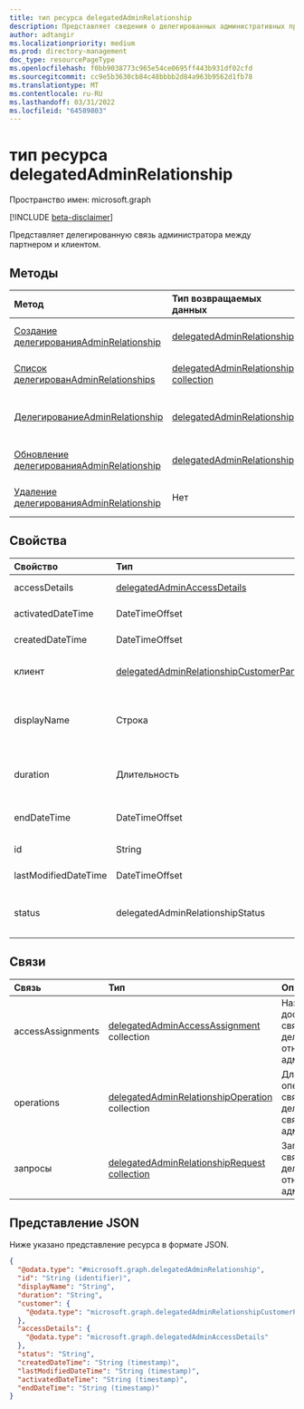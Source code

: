 ```yaml
---
title: тип ресурса delegatedAdminRelationship
description: Представляет сведения о делегированных административных привилегиях, которые партнер Майкрософт имеет в клиенте клиента.
author: adtangir
ms.localizationpriority: medium
ms.prod: directory-management
doc_type: resourcePageType
ms.openlocfilehash: f0bb9038773c965e54ce0695ff443b931df02cfd
ms.sourcegitcommit: cc9e5b3630cb84c48bbbb2d84a963b9562d1fb78
ms.translationtype: MT
ms.contentlocale: ru-RU
ms.lasthandoff: 03/31/2022
ms.locfileid: "64589803"
---
```

# <a name="delegatedadminrelationship-resource-type"></a>тип ресурса delegatedAdminRelationship

Пространство имен: microsoft.graph

[!INCLUDE [beta-disclaimer](../../includes/beta-disclaimer.md)]

Представляет делегированную связь администратора между партнером и клиентом.

## <a name="methods"></a>Методы
|Метод|Тип возвращаемых данных|Описание|
|:---|:---|:---|
|[Создание делегированияAdminRelationship](../api/tenantrelationship-post-delegatedadminrelationships.md)|[delegatedAdminRelationship](delegatedadminrelationship.md)|Создание нового **объекта делегированияAdminRelationship** .|
|[Список делегированAdminRelationships](../api/tenantrelationship-list-delegatedadminrelationships.md)|[delegatedAdminRelationship collection](delegatedadminrelationship.md)|Получите список объектов **делегированияAdminRelationship** и их свойств.|
|[ДелегированиеAdminRelationship](../api/delegatedadminrelationship-get.md)|[delegatedAdminRelationship](delegatedadminrelationship.md)|Ознакомьтесь с свойствами и отношениями объекта **делегированияAdminRelationship** .|
|[Обновление делегированияAdminRelationship](../api/delegatedadminrelationship-update.md)|[delegatedAdminRelationship](delegatedadminrelationship.md)|Обновление свойств объекта **делегированияAdminRelationship** .|
|[Удаление делегированияAdminRelationship](../api/delegatedadminrelationship-delete.md)|Нет|Удаление **объекта делегированияAdminRelationship** .|


## <a name="properties"></a>Свойства
|Свойство|Тип|Описание|
|:---|:---|:---|
|accessDetails|[delegatedAdminAccessDetails](../resources/delegatedadminaccessdetails.md)|Сведения о доступе, содержащие идентификаторы административных ролей, запрашиваемого администратором-партнером в клиенте клиента.|
|activatedDateTime|DateTimeOffset|Дата и время в формате ISO 8601 и времени UTC, когда отношения стали активными. Только для чтения.|
|createdDateTime|DateTimeOffset|Дата и время в формате ISO 8601 и времени UTC, когда была создана связь. Только для чтения.|
|клиент|[delegatedAdminRelationshipCustomerParticipant](../resources/delegatedadminrelationshipcustomerparticipant.md)|Имя отображения и уникальный идентификатор клиента отношения. Это настраивается партнером на момент создания отношений или системой после утверждения отношения клиентом. Клиент не может изменить его.|
|displayName|Строка|Отображает имя отношения, используемого для простоты идентификации. Должна быть уникальной для *всех* делегированных отношений администратора партнера. Это устанавливается партнером только в том случае, `created` если связь находится в состоянии и не может быть изменена клиентом.|
|duration|Длительность|Продолжительность отношений в формате ISO 8601. Должно быть значением между инклюзивным `P1D` `P2Y` . Это устанавливается партнером только в том случае, `created` если связь находится в состоянии и не может быть изменена клиентом.|
|endDateTime|DateTimeOffset|Дата и время в формате ISO 8601 и времени UTC  `terminated`, когда состояние отношений изменяется либо .`expired` Вычисляется как `endDateTime = activatedDateTime + duration`. Только для чтения.|
|id|String|Уникальный идентификатор отношения. Только для чтения. Наследуется от [сущности](../resources/entity.md).|
|lastModifiedDateTime|DateTimeOffset|Дата и время в формате ISO 8601 и времени UTC, когда связь была изменена в последний раз. Только для чтения.|
|status|delegatedAdminRelationshipStatus|Состояние отношений. Только для чтения. Возможные значения: `activating`, , `approvalPending``active`, , `approved`, `created`, `expired`, `terminationRequested``expiring``terminated``terminating``unknownFutureValue`. Поддерживает `$orderBy`.|

## <a name="relationships"></a>Связи
|Связь|Тип|Описание|
|:---|:---|:---|
|accessAssignments|[delegatedAdminAccessAssignment](../resources/delegatedadminaccessassignment.md) collection|Назначения доступа, связанные с делегированием отношений администратора.|
|operations|[delegatedAdminRelationshipOperation](../resources/delegatedadminrelationshipoperation.md) collection|Длительные операции, связанные с делегированной связью администратора.|
|запросы|[delegatedAdminRelationshipRequest collection](../resources/delegatedadminrelationshiprequest.md)|Запросы, связанные с делегированием отношения администратора.|

## <a name="json-representation"></a>Представление JSON
Ниже указано представление ресурса в формате JSON.
<!-- {
  "blockType": "resource",
  "keyProperty": "id",
  "@odata.type": "microsoft.graph.delegatedAdminRelationship",
  "openType": false
}
-->
``` json
{
  "@odata.type": "#microsoft.graph.delegatedAdminRelationship",
  "id": "String (identifier)",
  "displayName": "String",
  "duration": "String",
  "customer": {
    "@odata.type": "microsoft.graph.delegatedAdminRelationshipCustomerParticipant"
  },
  "accessDetails": {
    "@odata.type": "microsoft.graph.delegatedAdminAccessDetails"
  },
  "status": "String",
  "createdDateTime": "String (timestamp)",
  "lastModifiedDateTime": "String (timestamp)",
  "activatedDateTime": "String (timestamp)",
  "endDateTime": "String (timestamp)"
}
```

